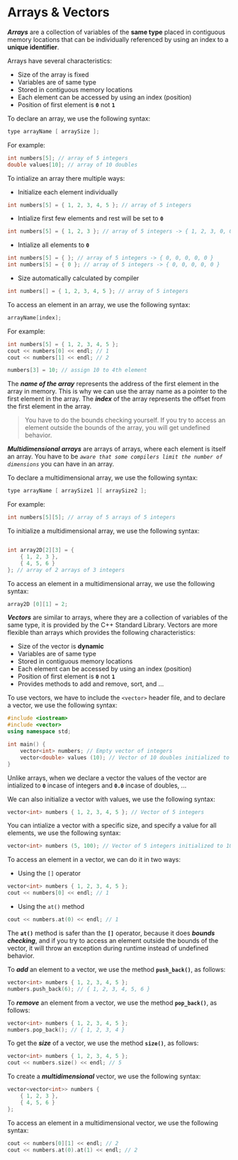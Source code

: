 # Arrays & Vectors

***Arrays*** are a collection of variables of the **same type** placed in contiguous memory locations that can be individually referenced by using an index to a **unique identifier**.

Arrays have several characteristics:

- Size of the array is fixed
- Variables are of same type
- Stored in contiguous memory locations
- Each element can be accessed by using an index (position)
- Position of first element is **`0`** not **`1`**

To declare an array, we use the following syntax:

```cpp
type arrayName [ arraySize ];
```

For example:

```cpp
int numbers[5]; // array of 5 integers
double values[10]; // array of 10 doubles
```

To intialize an array there multiple ways:

- Initialize each element individually

```cpp
int numbers[5] = { 1, 2, 3, 4, 5 }; // array of 5 integers
```

- Intialize first few elements and rest will be set to **`0`**

```cpp
int numbers[5] = { 1, 2, 3 }; // array of 5 integers -> { 1, 2, 3, 0, 0 }
```

- Intialize all elements to **`0`**

```cpp
int numbers[5] = { }; // array of 5 integers -> { 0, 0, 0, 0, 0 }
int numbers[5] = { 0 }; // array of 5 integers -> { 0, 0, 0, 0, 0 }
```

- Size automatically calculated by compiler

```cpp
int numbers[] = { 1, 2, 3, 4, 5 }; // array of 5 integers
```

To access an element in an array, we use the following syntax:

```cpp
arrayName[index];
```

For example:

```cpp
int numbers[5] = { 1, 2, 3, 4, 5 };
cout << numbers[0] << endl; // 1
cout << numbers[1] << endl; // 2

numbers[3] = 10; // assign 10 to 4th element
```

The ***name of the array*** represents the address of the first element in the array in memory. This is why we can use the array name as a pointer to the first element in the array. The ***index*** of the array represents the offset from the first element in the array.

> You have to do the bounds checking yourself. If you try to access an element outside the bounds of the array, you will get undefined behavior.

***Multidimensional arrays*** are arrays of arrays, where each element is itself an array. You have to be *`aware that some compilers limit the number of dimensions`* you can have in an array.

To declare a multidimensional array, we use the following syntax:

```cpp
type arrayName [ arraySize1 ][ arraySize2 ];
```

For example:

```cpp
int numbers[5][5]; // array of 5 arrays of 5 integers
```

To initialize a multidimensional array, we use the following syntax:

```cpp

int array2D[2][3] = { 
    { 1, 2, 3 }, 
    { 4, 5, 6 } 
}; // array of 2 arrays of 3 integers
```

To access an element in a multidimensional array, we use the following syntax:

```cpp
array2D [0][1] = 2;
```

***Vectors*** are similar to arrays, where they are a collection of variables of the same type, it is provided by the C++ Standard Library. Vectors are more flexible than arrays which provides the following characteristics:

- Size of the vector is **dynamic**
- Variables are of same type
- Stored in contiguous memory locations
- Each element can be accessed by using an index (position)
- Position of first element is **`0`** not **`1`**
- Provides methods to add and remove, sort, and ...

To use vectors, we have to include the `<vector>` header file, and to declare a vector, we use the following syntax:

```cpp
#include <iostream>
#include <vector>
using namespace std;

int main() {
    vector<int> numbers; // Empty vector of integers
    vector<double> values (10); // Vector of 10 doubles initialized to 0.0
}
```

Unlike arrays, when we declare a vector the values of the vector are intialized to **`0`** incase of integers and **`0.0`** incase of doubles, ...

We can also initialize a vector with values, we use the following syntax:

```cpp
vector<int> numbers { 1, 2, 3, 4, 5 }; // Vector of 5 integers
```

You can intialize a vector with a specific size, and specify a value for all elements, we use the following syntax:

```cpp
vector<int> numbers (5, 100); // Vector of 5 integers initialized to 100
```

To access an element in a vector, we can do it in two ways:

- Using the `[]` operator

```cpp
vector<int> numbers { 1, 2, 3, 4, 5 };
cout << numbers[0] << endl; // 1
```

- Using the `at()` method

```cpp
cout << numbers.at(0) << endl; // 1
```

The **`at()`** method is safer than the **`[]`** operator, because it does ***bounds checking***, and if you try to access an element outside the bounds of the vector, it will throw an exception during runtime instead of undefined behavior.

To ***add*** an element to a vector, we use the method **`push_back()`**, as follows:

```cpp
vector<int> numbers { 1, 2, 3, 4, 5 };
numbers.push_back(6); // { 1, 2, 3, 4, 5, 6 }
```

To ***remove*** an element from a vector, we use the method **`pop_back()`**, as follows:

```cpp
vector<int> numbers { 1, 2, 3, 4, 5 };
numbers.pop_back(); // { 1, 2, 3, 4 }
```

To get the ***size*** of a vector, we use the method **`size()`**, as follows:

```cpp
vector<int> numbers { 1, 2, 3, 4, 5 };
cout << numbers.size() << endl; // 5
```

To create a ***multidimensional*** vector, we use the following syntax:

```cpp
vector<vector<int>> numbers {
    { 1, 2, 3 },
    { 4, 5, 6 }
};
```

To access an element in a multidimensional vector, we use the following syntax:

```cpp
cout << numbers[0][1] << endl; // 2
cout << numbers.at(0).at(1) << endl; // 2
```
